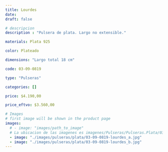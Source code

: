```yaml
---
title: Lourdes
date: 
draft: false

# descripcion
description : "Pulsera de plata. Largo no extensible."

materials: Plata 925

color: Plateado

dimensions: "Largo total 18 cm"

code: 03-09-0819

type: "Pulseras"

categories: []

price: $4.190,00

price_eftvo: $3.560,00

# Images
# first image will be shown in the product page
images:
  # - image: "images/path_to_image"
  # La ubicacion de las imagenes es imagenes/Pulseras/Pulseras.Plata/03-09-0819-lourdes
  - image: "./images/pulseras/plata/03-09-0819-lourdes_a.jpg"
  - image: "./images/pulseras/plata/03-09-0819-lourdes_b.jpg"
---
```

